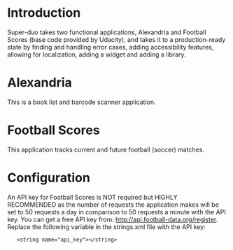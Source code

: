 # Introduction
Super-duo takes two functional applications, Alexandria and Football Scores (base code provided by Udacity), and takes it to a production-ready state by finding and handling error cases, adding accessibility features, allowing for localization, adding a widget and adding a library.

# Alexandria
This is a book list and barcode scanner application.

# Football Scores
This application tracks current and future football (soccer) matches.

# Configuration
An API key for Football Scores is NOT required but HIGHLY RECOMMENDED as the number of requests the application makes will be set to 50 requests a day in comparison to 50 requests a minute with the API key. You can get a free API key from: http://api.football-data.org/register. Replace the following variable in the strings.xml file with the API key:
     
       <string name="api_key"></string>
